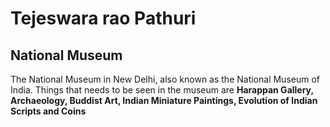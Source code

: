 # Tejeswara rao Pathuri
## National Museum
The National Museum in New Delhi, also known as the National Museum of India. Things that needs to be seen in the museum are **Harappan Gallery, Archaeology, Buddist Art, Indian Miniature Paintings, Evolution of Indian Scripts and Coins**